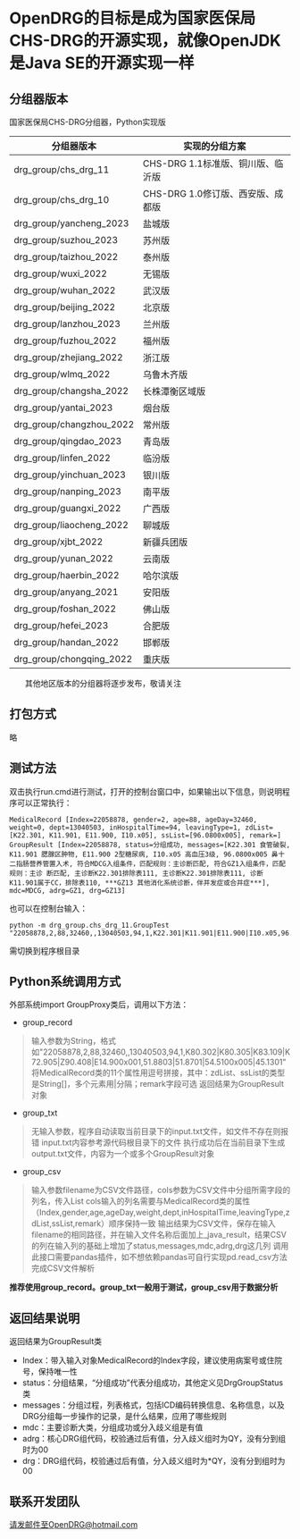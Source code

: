 # OpenDRG的目标是成为国家医保局CHS-DRG的开源实现，就像OpenJDK是Java SE的开源实现一样

## 分组器版本
国家医保局CHS-DRG分组器，Python实现版

|分组器版本|实现的分组方案|
|-|-|
|drg_group/chs_drg_11|CHS-DRG 1.1标准版、铜川版、临沂版|
|drg_group/chs_drg_10|CHS-DRG 1.0修订版、西安版、成都版|
|drg_group/yancheng_2023|盐城版|
|drg_group/suzhou_2023|苏州版|
|drg_group/taizhou_2022|泰州版|
|drg_group/wuxi_2022|无锡版|
|drg_group/wuhan_2022|武汉版|
|drg_group/beijing_2022|北京版|
|drg_group/lanzhou_2023|兰州版|
|drg_group/fuzhou_2022|福州版|
|drg_group/zhejiang_2022|浙江版|
|drg_group/wlmq_2022|乌鲁木齐版|
|drg_group/changsha_2022|长株潭衡区域版|
|drg_group/yantai_2023|烟台版|
|drg_group/changzhou_2022|常州版|
|drg_group/qingdao_2023|青岛版|
|drg_group/linfen_2022|临汾版|
|drg_group/yinchuan_2023|银川版|
|drg_group/nanping_2023|南平版|
|drg_group/guangxi_2022|广西版|
|drg_group/liaocheng_2022|聊城版|
|drg_group/xjbt_2022|新疆兵团版|
|drg_group/yunan_2022|云南版|
|drg_group/haerbin_2022|哈尔滨版|
|drg_group/anyang_2021|安阳版|
|drg_group/foshan_2022|佛山版|
|drg_group/hefei_2023|合肥版|
|drg_group/handan_2022|邯郸版|
|drg_group/chongqing_2022|重庆版|

&emsp;&emsp;其他地区版本的分组器将逐步发布，敬请关注

## 打包方式
略

## 测试方法
双击执行run.cmd进行测试，打开的控制台窗口中，如果输出以下信息，则说明程序可以正常执行：
```
MedicalRecord [Index=22058878, gender=2, age=88, ageDay=32460, weight=0, dept=13040503, inHospitalTime=94, leavingType=1, zdList=[K22.301, K11.901, E11.900, I10.x05], ssList=[96.0800x005], remark=]
GroupResult [Index=22058878, status=分组成功, messages=[K22.301 食管破裂, K11.901 腮腺区肿物, E11.900 2型糖尿病, I10.x05 高血压3级, 96.0800x005 鼻十二指肠营养管置入术, 符合MDCG入组条件，匹配规则：主诊断匹配, 符合GZ1入组条件，匹配规则：主诊 断匹配, 主诊断K22.301排除表111, 主诊断K22.301排除表111, 诊断K11.901属于CC，排除表110, ***GZ13 其他消化系统诊断，伴并发症或合并症***], mdc=MDCG, adrg=GZ1, drg=GZ13]
```
也可以在控制台输入：
```
python -m drg_group.chs_drg_11.GroupTest "22058878,2,88,32460,,13040503,94,1,K22.301|K11.901|E11.900|I10.x05,96.0800x005"
```
需切换到程序根目录

## Python系统调用方式
外部系统import GroupProxy类后，调用以下方法：
* group_record
> 输入参数为String，格式如"22058878,2,88,32460,,13040503,94,1,K80.302|K80.305|K83.109|K72.905|Z90.408|E14.900x001,51.8803|51.8701|54.5100x005|45.1301"
将MedicalRecord类的11个属性用逗号拼接，其中：zdList、ssList的类型是String[]，多个元素用|分隔；remark字段可选
返回结果为GroupResult对象
* group_txt
> 无输入参数，程序自动读取当前目录下的input.txt文件，如文件不存在则报错
input.txt内容参考源代码根目录下的文件
执行成功后在当前目录下生成output.txt文件，内容为一个或多个GroupResult对象
* group_csv
> 输入参数filename为CSV文件路径，cols参数为CSV文件中分组所需字段的列名，传入List
cols输入的列名需要与MedicalRecord类的属性（Index,gender,age,ageDay,weight,dept,inHospitalTime,leavingType,zdList,ssList,remark）顺序保持一致
输出结果为CSV文件，保存在输入filename的相同路径，并在输入文件名称后面加上_java_result，结果CSV的列在输入列的基础上增加了status,messages,mdc,adrg,drg这几列
调用此接口需要pandas插件，如不想依赖pandas可自行实现pd.read_csv方法完成CSV文件解析

**推荐使用group_record。group_txt一般用于测试，group_csv用于数据分析**
## 返回结果说明
返回结果为GroupResult类
* Index：带入输入对象MedicalRecord的Index字段，建议使用病案号或住院号，保持唯一性
* status：分组结果，“分组成功”代表分组成功，其他定义见DrgGroupStatus类
* messages：分组过程，列表格式，包括ICD编码转换信息、名称信息，以及DRG分组每一步操作的记录，是什么结果，应用了哪些规则
* mdc：主要诊断大类，分组成功或分入歧义组是有值
* adrg：核心DRG组代码，校验通过后有值，分入歧义组时为QY，没有分到组时为00
* drg：DRG组代码，校验通过后有值，分入歧义组时为*QY，没有分到组时为00

## 联系开发团队
请发邮件至OpenDRG@hotmail.com
